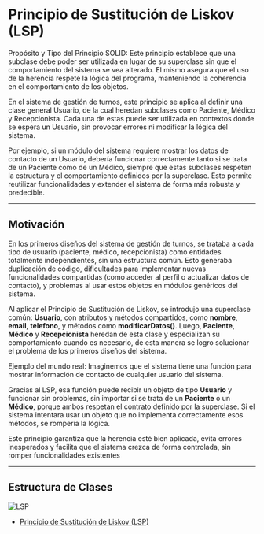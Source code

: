 # Principio de Sustitución de Liskov (LSP)
Propósito y Tipo del Principio SOLID: Este principio establece que una subclase debe poder ser utilizada en lugar de su superclase sin que el comportamiento del sistema se vea alterado. El mismo asegura que el uso de la herencia respete la lógica del programa, manteniendo la coherencia en el comportamiento de los objetos.

En el sistema de gestión de turnos, este principio se aplica al definir una clase general Usuario, de la cual heredan subclases como Paciente, Médico y Recepcionista. Cada una de estas puede ser utilizada en contextos donde se espera un Usuario, sin provocar errores ni modificar la lógica del sistema.

Por ejemplo, si un módulo del sistema requiere mostrar los datos de contacto de un Usuario, debería funcionar correctamente tanto si se trata de un Paciente como de un Médico, siempre que estas subclases respeten la estructura y el comportamiento definidos por la superclase. Esto permite reutilizar funcionalidades y extender el sistema de forma más robusta y predecible.

---

## Motivación
En los primeros diseños del sistema de gestión de turnos, se trataba a cada tipo de usuario (paciente, médico, recepcionista) como entidades totalmente independientes, sin una estructura común. Esto generaba duplicación de código, dificultades para implementar nuevas funcionalidades compartidas (como acceder al perfil o actualizar datos de contacto), y problemas al usar estos objetos en módulos genéricos del sistema.

Al aplicar el Principio de Sustitución de Liskov, se introdujo una superclase común: **Usuario**, con atributos y métodos compartidos, como **nombre**, **email**, **telefono**, y métodos como **modificarDatos()**. Luego, **Paciente**, **Médico** y **Recepcionista** heredan de esta clase y especializan su comportamiento cuando es necesario, de esta manera se logro solucionar el problema de los primeros diseños del sistema.

Ejemplo del mundo real: Imaginemos que el sistema tiene una función para mostrar información de contacto de cualquier usuario del sistema.

Gracias al LSP, esa función puede recibir un objeto de tipo **Usuario** y funcionar sin problemas, sin importar si se trata de un **Paciente** o un **Médico**, porque ambos respetan el contrato definido por la superclase. Si el sistema intentara usar un objeto que no implementa correctamente esos métodos, se rompería la lógica.

Este principio garantiza que la herencia esté bien aplicada, evita errores inesperados y facilita que el sistema crezca de forma controlada, sin romper funcionalidades existentes

---

## Estructura de Clases
![LSP](https://github.com/user-attachments/assets/3bdd5766-5675-4521-aa72-adf63ff732cc)
* [Principio de Sustitución de Liskov (LSP)](https://drive.google.com/file/d/11vK9ZUw7A8XvOOnm1jvWXyiM293QvISb/view?usp=sharing)
